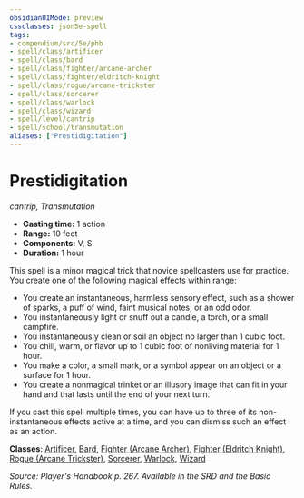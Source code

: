 ```yaml
---
obsidianUIMode: preview
cssclasses: json5e-spell
tags:
- compendium/src/5e/phb
- spell/class/artificer
- spell/class/bard
- spell/class/fighter/arcane-archer
- spell/class/fighter/eldritch-knight
- spell/class/rogue/arcane-trickster
- spell/class/sorcerer
- spell/class/warlock
- spell/class/wizard
- spell/level/cantrip
- spell/school/transmutation
aliases: ["Prestidigitation"]
---
```

# Prestidigitation
*cantrip, Transmutation*  

- **Casting time:** 1 action
- **Range:** 10 feet
- **Components:** V, S
- **Duration:** 1 hour

This spell is a minor magical trick that novice spellcasters use for practice. You create one of the following magical effects within range:

- You create an instantaneous, harmless sensory effect, such as a shower of sparks, a puff of wind, faint musical notes, or an odd odor.  
- You instantaneously light or snuff out a candle, a torch, or a small campfire.  
- You instantaneously clean or soil an object no larger than 1 cubic foot.  
- You chill, warm, or flavor up to 1 cubic foot of nonliving material for 1 hour.  
- You make a color, a small mark, or a symbol appear on an object or a surface for 1 hour.  
- You create a nonmagical trinket or an illusory image that can fit in your hand and that lasts until the end of your next turn.  

If you cast this spell multiple times, you can have up to three of its non-instantaneous effects active at a time, and you can dismiss such an effect as an action.

**Classes**: [Artificer](compendium/classes/artificer-tce.md), [Bard](compendium/classes/bard.md), [Fighter (Arcane Archer)](compendium/classes/fighter-arcane-archer-xge.md), [Fighter (Eldritch Knight)](compendium/classes/fighter-eldritch-knight.md), [Rogue (Arcane Trickster)](compendium/classes/rogue-arcane-trickster.md), [Sorcerer](compendium/classes/sorcerer.md), [Warlock](compendium/classes/warlock.md), [Wizard](compendium/classes/wizard.md)

*Source: Player's Handbook p. 267. Available in the SRD and the Basic Rules.*